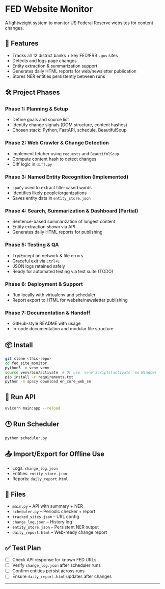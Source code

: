 # FED Website Monitor

A lightweight system to monitor US Federal Reserve websites for content changes.

## 🔧 Features
- Tracks all 12 district banks + key FED/FRB `.gov` sites
- Detects and logs page changes
- Entity extraction & summarization support
- Generates daily HTML reports for web/newsletter publication
- Stores NER entities persistently between runs

## 🛠️ Project Phases

### Phase 1: Planning & Setup
- Define goals and source list
- Identify change signals (DOM structure, content hashes)
- Chosen stack: Python, FastAPI, schedule, BeautifulSoup

### Phase 2: Web Crawler & Change Detection
- Implement fetcher using `requests` and `BeautifulSoup`
- Compute content hash to detect changes
- Diff logic in `diff.py`

### Phase 3: Named Entity Recognition (Implemented)
- `spaCy` used to extract title-cased words
- Identifies likely people/organizations
- Saves entity data in `entity_store.json`

### Phase 4: Search, Summarization & Dashboard (Partial)
- Sentence-based summarization of longest content
- Entity extraction shown via API
- Generates daily HTML reports for publishing

### Phase 5: Testing & QA
- Try/Except on network & file errors
- Graceful exit via `Ctrl+C`
- JSON logs retained safely
- Ready for automated testing via test suite (TODO)

### Phase 6: Deployment & Support
- Run locally with virtualenv and scheduler
- Report export to HTML for website/newsletter publishing

### Phase 7: Documentation & Handoff
- GitHub-style README with usage
- In-code documentation and modular file structure

## 📦 Install
```bash
git clone <this-repo>
cd fed_site_monitor
python3 -m venv venv
source venv/bin/activate  # Or use `venv\Scripts\activate` on Windows
pip install -r requirements.txt
python -m spacy download en_core_web_sm
```

## 🚀 Run API
```bash
uvicorn main:app --reload
```

## 🕒 Run Scheduler
```bash
python scheduler.py
```

## 📤 Import/Export for Offline Use
- Logs: `change_log.json`
- Entities: `entity_store.json`
- Reports: `daily_report.html`

## 📂 Files
- `main.py` – API with summary + NER
- `scheduler.py` – Periodic checker + report
- `tracked_sites.json` – URL config
- `change_log.json` – History log
- `entity_store.json` – Persistent NER output
- `daily_report.html` – Web-ready change report

## ✅ Test Plan
- [ ] Check API response for known FED URLs
- [ ] Verify `change_log.json` after scheduler runs
- [ ] Confirm entities persist across runs
- [ ] Ensure `daily_report.html` updates after changes

---